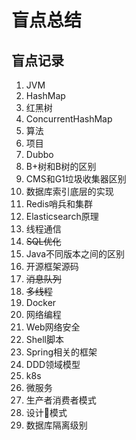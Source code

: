 # 盲点总结

## 盲点记录
1. JVM
2. HashMap
3. 红黑树
4. ConcurrentHashMap
5. 算法
6. 项目
7. Dubbo
8. B+树和B树的区别
9. CMS和G1垃圾收集器区别
10. 数据库索引底层的实现
11. Redis哨兵和集群
12. Elasticsearch原理
13. 线程通信
14. ~~SQL优化~~
15. Java不同版本之间的区别
16. 开源框架源码
17. ~~消息队列~~
18. ~~多线程~~
19. Docker
20. 网络编程
21. Web网络安全
22. Shell脚本
23. Spring相关的框架
24. DDD领域模型
25. k8s
26. 微服务
27. 生产者消费者模式
28. 设计模式
29. 数据库隔离级别













